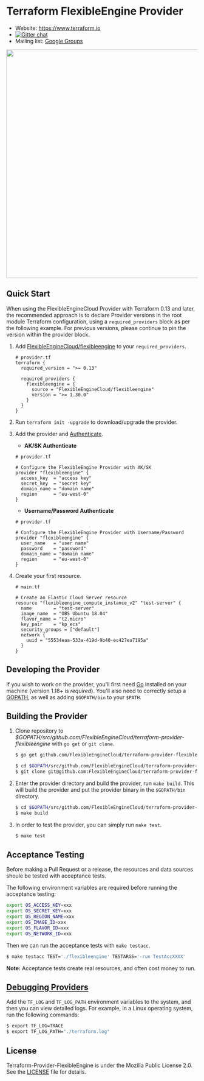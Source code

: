 Terraform FlexibleEngine Provider
============================

<!-- markdownlint-disable-next-line MD034 -->
- Website: https://www.terraform.io
- [![Gitter chat](https://badges.gitter.im/hashicorp-terraform/Lobby.png)](https://gitter.im/hashicorp-terraform/Lobby)
- Mailing list: [Google Groups](http://groups.google.com/group/terraform-tool)

<!-- markdownlint-disable-next-line MD033 -->
<img src="https://cdn.rawgit.com/hashicorp/terraform-website/master/content/source/assets/images/logo-hashicorp.svg" width="600px">

Quick Start
-----------

When using the FlexibleEngineCloud Provider with Terraform 0.13 and later, the
recommended approach is to declare Provider versions in the root module Terraform
configuration, using a `required_providers` block as per the following example.
For previous versions, please continue to pin the version within the provider block.

1. Add [FlexibleEngineCloud/flexibleengine](https://registry.terraform.io/providers/FlexibleEngineCloud/flexibleengine/latest/docs)
  to your `required_providers`.

    ```hcl
    # provider.tf
    terraform {
      required_version = ">= 0.13"

      required_providers {
        flexibleengine = {
          source = "FlexibleEngineCloud/flexibleengine"
          version = ">= 1.30.0"
        }
      }
    }
    ```

2. Run `terraform init -upgrade` to download/upgrade the provider.

3. Add the provider and [Authenticate](https://registry.terraform.io/providers/FlexibleEngineCloud/flexibleengine/latest/docs#authentication).

    + **AK/SK Authenticate**

    ```hcl
    # provider.tf

    # Configure the FlexibleEngine Provider with AK/SK
    provider "flexibleengine" {
      access_key  = "access key"
      secret_key  = "secret key"
      domain_name = "domain name"
      region      = "eu-west-0"
    }
    ```

    + **Username/Password Authenticate**

    ```hcl
    # provider.tf

    # Configure the FlexibleEngine Provider with Username/Password 
    provider "flexibleengine" {
      user_name   = "user name"
      password    = "password"
      domain_name = "domain name"
      region      = "eu-west-0"
    }
    ```

4. Create your first resource.

    ```hcl
    # main.tf

    # Create an Elastic Cloud Server resource
    resource "flexibleengine_compute_instance_v2" "test-server" {
      name        = "test-server"
      image_name  = "OBS Ubuntu 18.04"
      flavor_name = "t2.micro"
      key_pair    = "kp_ecs"
      security_groups = ["default"]
      network {
        uuid = "55534eaa-533a-419d-9b40-ec427ea7195a"
      }
    }
    ```

Developing the Provider
------------------------

If you wish to work on the provider, you'll first need [Go](http://www.golang.org)
installed on your machine (version 1.18+ is *required*). You'll also need to
correctly setup a [GOPATH](http://golang.org/doc/code.html#GOPATH), as well as
adding `$GOPATH/bin` to your `$PATH`.

Building the Provider
-----------

1. Clone repository to *$GOPATH/src/github.com/FlexibleEngineCloud/terraform-provider-flexibleengine*
  with `go get` or `git clone`.

    ```sh
    $ go get github.com/FlexibleEngineCloud/terraform-provider-flexibleengine
    ```

    ```sh
    $ cd $GOPATH/src/github.com/FlexibleEngineCloud/terraform-provider-flexibleengine
    $ git clone git@github.com:FlexibleEngineCloud/terraform-provider-flexibleengine.git
    ```

2. Enter the provider directory and build the provider, run `make build`. This will build the provider and
  put the provider binary in the `$GOPATH/bin` directory.

    ```sh
    $ cd $GOPATH/src/github.com/FlexibleEngineCloud/terraform-provider-flexibleengine
    $ make build
    ```

3. In order to test the provider, you can simply run `make test`.

    ```sh
    $ make test
    ```

Acceptance Testing
-----------

Before making a Pull Request or a release, the resources and data sources shoule be
tested with acceptance tests.

The following environment variables are required before running the acceptance testing:

```sh
export OS_ACCESS_KEY=xxx
export OS_SECRET_KEY=xxx
export OS_REGION_NAME=xxx
export OS_IMAGE_ID=xxx
export OS_FLAVOR_ID=xxx
export OS_NETWORK_ID=xxx
```

Then we can run the acceptance tests with `make testacc`.

```sh
$ make testacc TEST='./flexibleengine' TESTARGS='-run TestAccXXXX'
```

**Note:** Acceptance tests create real resources, and often cost money to run.

[Debugging Providers](https://www.terraform.io/docs/extend/debugging.html)
-----------

Add the `TF_LOG` and `TF_LOG_PATH` environment variables to the system, and then you can view detailed logs.
For example, in a Linux operating system, run the following commands:

```sh
$ export TF_LOG=TRACE
$ export TF_LOG_PATH="./terraform.log"
```

License
-----------

Terraform-Provider-FlexibleEngine is under the Mozilla Public License 2.0. See the [LICENSE](LICENSE) file for details.
